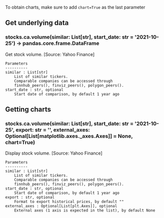 To obtain charts, make sure to add `chart=True` as the last parameter

## Get underlying data 
### stocks.ca.volume(similar: List[str], start_date: str = '2021-10-25') -> pandas.core.frame.DataFrame

Get stock volume. [Source: Yahoo Finance]

    Parameters
    ----------
    similar : List[str]
        List of similar tickers.
        Comparable companies can be accessed through
        finnhub_peers(), finviz_peers(), polygon_peers().
    start_date : str, optional
        Start date of comparison, by default 1 year ago

## Getting charts 
### stocks.ca.volume(similar: List[str], start_date: str = '2021-10-25', export: str = '', external_axes: Optional[List[matplotlib.axes._axes.Axes]] = None, chart=True)

Display stock volume. [Source: Yahoo Finance]

    Parameters
    ----------
    similar : List[str]
        List of similar tickers.
        Comparable companies can be accessed through
        finnhub_peers(), finviz_peers(), polygon_peers().
    start_date : str, optional
        Start date of comparison, by default 1 year ago
    export : str, optional
        Format to export historical prices, by default ""
    external_axes : Optional[List[plt.Axes]], optional
        External axes (1 axis is expected in the list), by default None
